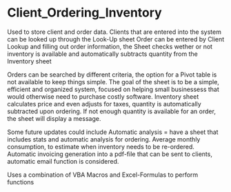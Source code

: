 # Client_Ordering_Inventory


 Used to store client and order data. 
 Clients that are entered into the system can be looked up through the Look-Up sheet
 Order can be entered by Client Lookup and filling out order information, the Sheet checks wether or not inventory is available and automatically subtracts       quantity from the Inventory sheet

Orders can be searched by different criteria, the option for a Pivot table is not available to keep things simple. 
The goal of the sheet is to be a simple, efficient and organized system, focused on helping small businessess that would otherwise need to purchase costly software.
Inventory sheet calculates price and even adjusts for taxes, quantity is automatically subtracted upon ordering. If not enough quantity is available for an order, the sheet will display a message. 

Some future updates could include
Automatic analysis = have a sheet that includes stats and automatic analysis for ordering. 
Average monthly consumption, to estimate when inventory needs to be re-ordered.
Automatic invoicing generation into a pdf-file that can be sent to clients, automatic email function is considered. 

Uses a combination of VBA Macros and Excel-Formulas to perform functions
